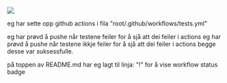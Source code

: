![](https://github.com/SigurdVaagane/software_enginering_oblig3/actions/workflows/tests.yml/badge.svg)

eg har sette opp github actions i fila "root/.github/workflows/tests.yml"

eg har prøvd å pushe når testene feiler for å sjå att dei feiler i actions
eg har prøvd å pushe når testene ikkje feiler for å sjå att dei feiler i actions
begge desse var suksessfulle.

på toppen av README.md har eg lagt til linja:
"\![](https://github.com/SigurdVaagane/software_enginering_oblig3/actions/workflows/tests.yml/badge.svg)"
for å vise workflow status badge